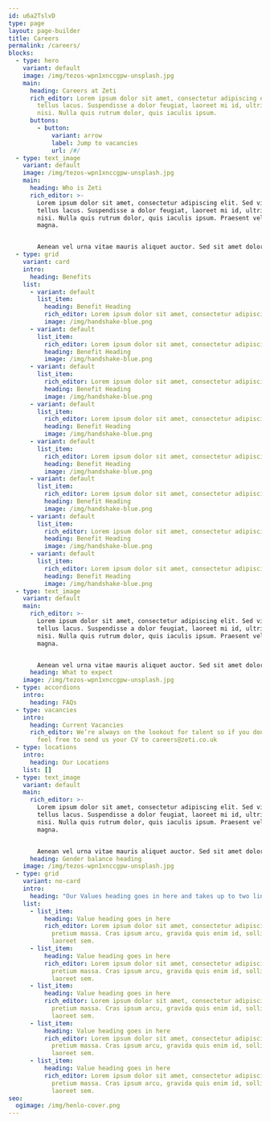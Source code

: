 ```yaml
---
id: u6a2TslvD
type: page
layout: page-builder
title: Careers
permalink: /careers/
blocks:
  - type: hero
    variant: default
    image: /img/tezos-wpn1xnccgpw-unsplash.jpg
    main:
      heading: Careers at Zeti
      rich_editor: Lorem ipsum dolor sit amet, consectetur adipiscing elit. Sed vitae
        tellus lacus. Suspendisse a dolor feugiat, laoreet mi id, ultricies
        nisi. Nulla quis rutrum dolor, quis iaculis ipsum.
      buttons:
        - button:
            variant: arrow
            label: Jump to vacancies
            url: /#/
  - type: text_image
    variant: default
    image: /img/tezos-wpn1xnccgpw-unsplash.jpg
    main:
      heading: Who is Zeti
      rich_editor: >-
        Lorem ipsum dolor sit amet, consectetur adipiscing elit. Sed vitae
        tellus lacus. Suspendisse a dolor feugiat, laoreet mi id, ultricies
        nisi. Nulla quis rutrum dolor, quis iaculis ipsum. Praesent vel luctus
        magna. 


        Aenean vel urna vitae mauris aliquet auctor. Sed sit amet dolor diam. Nunc vel nulla sem. Donec non fringilla orci. Curabitur sed orci feugiat, fermentum quam non, condimentum elit.
  - type: grid
    variant: card
    intro:
      heading: Benefits
    list:
      - variant: default
        list_item:
          heading: Benefit Heading
          rich_editor: Lorem ipsum dolor sit amet, consectetur adipiscing elit
          image: /img/handshake-blue.png
      - variant: default
        list_item:
          rich_editor: Lorem ipsum dolor sit amet, consectetur adipiscing elit
          heading: Benefit Heading
          image: /img/handshake-blue.png
      - variant: default
        list_item:
          rich_editor: Lorem ipsum dolor sit amet, consectetur adipiscing elit
          heading: Benefit Heading
          image: /img/handshake-blue.png
      - variant: default
        list_item:
          rich_editor: Lorem ipsum dolor sit amet, consectetur adipiscing elit
          heading: Benefit Heading
          image: /img/handshake-blue.png
      - variant: default
        list_item:
          rich_editor: Lorem ipsum dolor sit amet, consectetur adipiscing elit
          heading: Benefit Heading
          image: /img/handshake-blue.png
      - variant: default
        list_item:
          rich_editor: Lorem ipsum dolor sit amet, consectetur adipiscing elit
          heading: Benefit Heading
          image: /img/handshake-blue.png
      - variant: default
        list_item:
          rich_editor: Lorem ipsum dolor sit amet, consectetur adipiscing elit
          heading: Benefit Heading
          image: /img/handshake-blue.png
      - variant: default
        list_item:
          rich_editor: Lorem ipsum dolor sit amet, consectetur adipiscing elit
          heading: Benefit Heading
          image: /img/handshake-blue.png
  - type: text_image
    variant: default
    main:
      rich_editor: >-
        Lorem ipsum dolor sit amet, consectetur adipiscing elit. Sed vitae
        tellus lacus. Suspendisse a dolor feugiat, laoreet mi id, ultricies
        nisi. Nulla quis rutrum dolor, quis iaculis ipsum. Praesent vel luctus
        magna. 


        Aenean vel urna vitae mauris aliquet auctor. Sed sit amet dolor diam. Nunc vel nulla sem. Donec non fringilla orci. Curabitur sed orci feugiat, fermentum quam non, condimentum elit.
      heading: What to expect
    image: /img/tezos-wpn1xnccgpw-unsplash.jpg
  - type: accordions
    intro:
      heading: FAQs
  - type: vacancies
    intro:
      heading: Current Vacancies
      rich_editor: We’re always on the lookout for talent so if you don’t see anything
        feel free to send us your CV to careers@zeti.co.uk
  - type: locations
    intro:
      heading: Our Locations
    list: []
  - type: text_image
    variant: default
    main:
      rich_editor: >-
        Lorem ipsum dolor sit amet, consectetur adipiscing elit. Sed vitae
        tellus lacus. Suspendisse a dolor feugiat, laoreet mi id, ultricies
        nisi. Nulla quis rutrum dolor, quis iaculis ipsum. Praesent vel luctus
        magna. 


        Aenean vel urna vitae mauris aliquet auctor. Sed sit amet dolor diam. Nunc vel nulla sem. Donec non fringilla orci. Curabitur sed orci feugiat, fermentum quam non, condimentum elit.
      heading: Gender balance heading
    image: /img/tezos-wpn1xnccgpw-unsplash.jpg
  - type: grid
    variant: no-card
    intro:
      heading: "Our Values heading goes in here and takes up to two lines "
    list:
      - list_item:
          heading: Value heading goes in here
          rich_editor: Lorem ipsum dolor sit amet, consectetur adipiscing elit. Sed nec
            pretium massa. Cras ipsum arcu, gravida quis enim id, sollicitudin
            laoreet sem.
      - list_item:
          heading: Value heading goes in here
          rich_editor: Lorem ipsum dolor sit amet, consectetur adipiscing elit. Sed nec
            pretium massa. Cras ipsum arcu, gravida quis enim id, sollicitudin
            laoreet sem.
      - list_item:
          heading: Value heading goes in here
          rich_editor: Lorem ipsum dolor sit amet, consectetur adipiscing elit. Sed nec
            pretium massa. Cras ipsum arcu, gravida quis enim id, sollicitudin
            laoreet sem.
      - list_item:
          heading: Value heading goes in here
          rich_editor: Lorem ipsum dolor sit amet, consectetur adipiscing elit. Sed nec
            pretium massa. Cras ipsum arcu, gravida quis enim id, sollicitudin
            laoreet sem.
      - list_item:
          heading: Value heading goes in here
          rich_editor: Lorem ipsum dolor sit amet, consectetur adipiscing elit. Sed nec
            pretium massa. Cras ipsum arcu, gravida quis enim id, sollicitudin
            laoreet sem.
seo:
  ogimage: /img/henlo-cover.png
---
```

